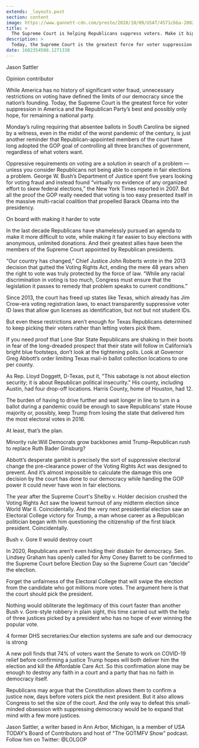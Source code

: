 ```yaml
--- 
extends: _layouts.post 
section: content 
image: https://www.gannett-cdn.com/presto/2020/10/09/USAT/4571cbba-2002-407b-b956-f2dbde4634a4-vote.jpg?crop=1999,1124,x0,y101&width=1999&height=1124&format=pjpg&auto=webp 
title: > 
  The Supreme Court is helping Republicans suppress voters. Make it bigger to fix democracy. 
description: > 
  Today, the Supreme Court is the greatest force for voter suppression in America and the Republican Party’s best and possibly only hope, for remaining a national party.And their greatest allies have been the members of the Supreme Court appointed by Republican presidents.But even these restrictions aren’t enough for Texas Republicans determined to keep picking their voters rather than letting voters pick them.Sen. Lindsey Graham has openly called for Amy Coney Barrett to be confirmed to the Supreme Court before Election Day so the Supreme Court can “decide” the election.Republicans may argue that the Constitution allows them to confirm a justice now, days before voters pick the next president. 
date: 1602354508.1271338 
--- 
```

Jason Sattler

Opinion contributor

While America has no history of significant voter fraud, unnecessary restrictions on voting have defined the limits of our democracy since the nation’s founding. Today, the Supreme Court is the greatest force for voter suppression in America and the Republican Party’s best and possibly only hope, for remaining a national party.

Monday’s ruling requiring that absentee ballots in South Carolina be signed by a witness, even in the midst of the worst pandemic of the century, is just another reminder that Republican-appointed members of the court have long adopted the GOP goal of controlling all three branches of government, regardless of what voters want.

Oppressive requirements on voting are a solution in search of a problem — unless you consider Republicans not being able to compete in fair elections a problem. George W. Bush’s Department of Justice spent five years looking for voting fraud and instead found “virtually no evidence of any organized effort to skew federal elections,” the New York Times reported in 2007. But all the proof the GOP really needed that voting is too easy presented itself in the massive multi-racial coalition that propelled Barack Obama into the presidency.

On board with making it harder to vote

In the last decade Republicans have shamelessly pursued an agenda to make it more difficult to vote, while making it far easier to buy elections with anonymous, unlimited donations. And their greatest allies have been the members of the Supreme Court appointed by Republican presidents.

“Our country has changed,” Chief Justice John Roberts wrote in the 2013 decision that gutted the Voting Rights Act, ending the mere 48 years when the right to vote was truly protected by the force of law. “While any racial discrimination in voting is too much, Congress must ensure that the legislation it passes to remedy that problem speaks to current conditions.”

Since 2013, the court has freed up states like Texas, which already has Jim Crow-era voting registration laws, to enact transparently suppressive voter ID laws that allow gun licenses as identification, but not but not student IDs.

But even these restrictions aren’t enough for Texas Republicans determined to keep picking their voters rather than letting voters pick them.

If you need proof that Lone Star State Republicans are shaking in their boots in fear of the long-dreaded prospect that their state will follow in California’s bright blue footsteps, don’t look at the tightening polls. Look at Governor Greg Abbott’s order limiting Texas mail-in ballot collection locations to one per county.

As Rep. Lloyd Doggett, D-Texas, put it, "This sabotage is not about election security; it is about Republican political insecurity." His county, including Austin, had four drop-off locations. Harris County, home of Houston, had 12.

The burden of having to drive further and wait longer in line to turn in a ballot during a pandemic could be enough to save Republicans’ state House majority or, possibly, keep Trump from losing the state that delivered him the most electoral votes in 2016.

At least, that’s the plan.

Minority rule:Will Democrats grow backbones amid Trump-Republican rush to replace Ruth Bader Ginsburg?

Abbott’s desperate gambit is precisely the sort of suppressive electoral change the pre-clearance power of the Voting Rights Act was designed to prevent. And it’s almost impossible to calculate the damage this one decision by the court has done to our democracy while handing the GOP power it could never have won in fair elections.

The year after the Supreme Court's Shelby v. Holder decision crushed the Voting Rights Act saw the lowest turnout of any midterm election since World War II. Coincidentally. And the very next presidential election saw an Electoral College victory for Trump, a man whose career as a Republican politician began with him questioning the citizenship of the first black president. Coincidentally.

Bush v. Gore II would destroy court

In 2020, Republicans aren’t even hiding their disdain for democracy. Sen. Lindsey Graham has openly called for Amy Coney Barrett to be confirmed to the Supreme Court before Election Day so the Supreme Court can “decide” the election.

Forget the unfairness of the Electoral College that will swipe the election from the candidate who got millions more votes. The argument here is that the court should pick the president.

Nothing would obliterate the legitimacy of this court faster than another Bush v. Gore-style robbery in plain sight, this time carried out with the help of three justices picked by a president who has no hope of ever winning the popular vote.

4 former DHS secretaries:Our election systems are safe and our democracy is strong

A new poll finds that 74% of voters want the Senate to work on COVID-19 relief before confirming a justice Trump hopes will both deliver him the election and kill the Affordable Care Act. So this confirmation alone may be enough to destroy any faith in a court and a party that has no faith in democracy itself.

Republicans may argue that the Constitution allows them to confirm a justice now, days before voters pick the next president. But it also allows Congress to set the size of the court. And the only way to defeat this small-minded obsession with suppressing democracy would be to expand that mind with a few more justices.

Jason Sattler, a writer based in Ann Arbor, Michigan, is a member of USA TODAY’s Board of Contributors and host of "The GOTMFV Show" podcast. Follow him on Twitter: @LOLGOP